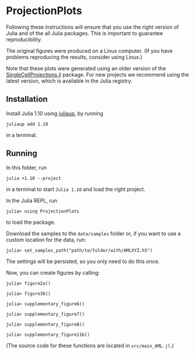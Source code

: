 # ProjectionPlots

Following these instructions will ensure that you use the right version of Julia and of the all Julia packages.
This is important to guarantee reproducibility.

The original figures were produced on a Linux computer.
(If you have problems reproducing the results, consider using Linux.)

Note that these plots were generated using an older version of the [SingleCellProjections.jl](https://github.com/BioJulia/SingleCellProjections.jl) package. For new projects we recommend using the latest version, which is available in the Julia registry.


## Installation
Install Julia 1.10 using [juliaup](https://julialang.org/install/), by running
```
juliaup add 1.10
```
in a terminal.

## Running
In this folder, run
```
julia +1.10 --project
```
in a terminal to start `Julia 1.10` and load the right project.

In the Julia REPL, run
```julia-repl
julia> using ProjectionPlots
```
to load the package.

Download the samples to the `data/samples` folder or, if you want to use a custom location for the data, run:
```julia-repl
julia> set_samples_path("path/to/folder/with/AMLXYZ.h5")
```
The settings will be persisted, so you only need to do this once.

Now, you can create figures by calling:
```julia-repl
julia> figure2a()

julia> figure3b()

julia> supplementary_figure6()

julia> supplementary_figure7()

julia> supplementary_figure8()

julia> supplementary_figure11b()
```
(The source code for these functions are located in `src/main_AML.jl`.)
